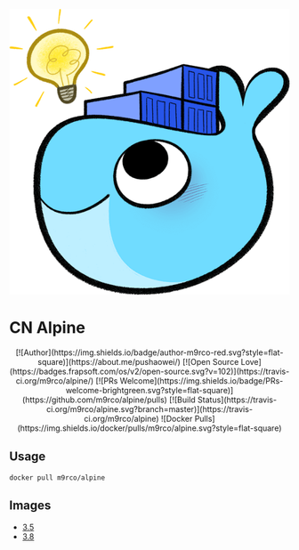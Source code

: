 ![](logo.png)

# CN Alpine 

<p align="center">
[![Author](https://img.shields.io/badge/author-m9rco-red.svg?style=flat-square)](https://about.me/pushaowei/)
[![Open Source Love](https://badges.frapsoft.com/os/v2/open-source.svg?v=102)](https://travis-ci.org/m9rco/alpine/)
[![PRs Welcome](https://img.shields.io/badge/PRs-welcome-brightgreen.svg?style=flat-square)](https://github.com/m9rco/alpine/pulls)
[![Build Status](https://travis-ci.org/m9rco/alpine.svg?branch=master)](https://travis-ci.org/m9rco/alpine) 
![Docker Pulls](https://img.shields.io/docker/pulls/m9rco/alpine.svg?style=flat-square)
</p>

## Usage

```sh
docker pull m9rco/alpine
```

## Images

- [3.5](3.5)
- [3.8](3.8)




